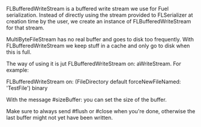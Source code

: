FLBufferedWriteStream is a buffered write stream we use for Fuel serialization. Instead of directly using the stream provided to FLSerializer at creation time by the user, we create an instance of FLBufferedWriteStream for that stream.MultiByteFileStream has no real buffer and goes to disk too frequently. With FLBufferedWriteStream we keep stuff in a cache and only go to disk when this is full.The way of using it is jut FLBufferedWriteStream on: aWriteStream. For example:FLBufferedWriteStream on: (FileDirectory default forceNewFileNamed:  'TestFile') binaryWith the message #sizeBuffer: you can set the size of the buffer.Make sure to always send #flush or #close when you're done, otherwise the last buffer might not yet have been written.